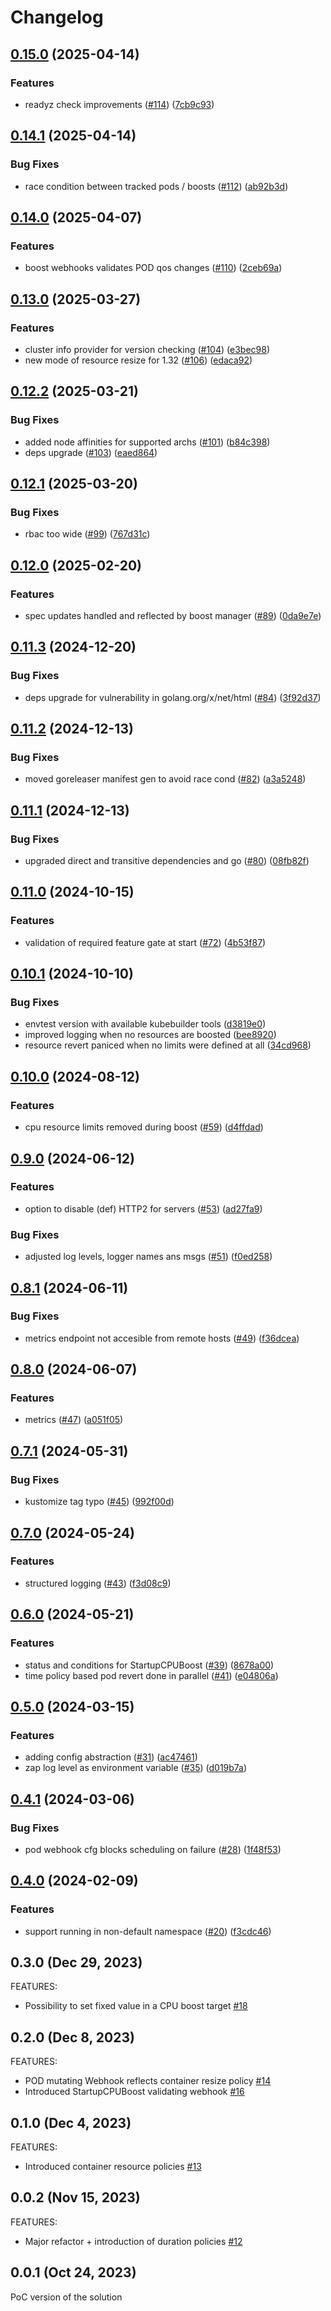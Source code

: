 <!-- markdownlint-disable -->
# Changelog

## [0.15.0](https://github.com/google/kube-startup-cpu-boost/compare/v0.14.1...v0.15.0) (2025-04-14)


### Features

* readyz check improvements ([#114](https://github.com/google/kube-startup-cpu-boost/issues/114)) ([7cb9c93](https://github.com/google/kube-startup-cpu-boost/commit/7cb9c93be32e95b9d27384ca3b89677cb696b148))

## [0.14.1](https://github.com/google/kube-startup-cpu-boost/compare/v0.14.0...v0.14.1) (2025-04-14)


### Bug Fixes

* race condition between tracked pods / boosts ([#112](https://github.com/google/kube-startup-cpu-boost/issues/112)) ([ab92b3d](https://github.com/google/kube-startup-cpu-boost/commit/ab92b3d33ae14e5ff7b62d54ff733ed64b453ac5))

## [0.14.0](https://github.com/google/kube-startup-cpu-boost/compare/v0.13.0...v0.14.0) (2025-04-07)


### Features

* boost webhooks validates POD qos changes ([#110](https://github.com/google/kube-startup-cpu-boost/issues/110)) ([2ceb69a](https://github.com/google/kube-startup-cpu-boost/commit/2ceb69a8b38a999faced683fd7cede3ee57725c5))

## [0.13.0](https://github.com/google/kube-startup-cpu-boost/compare/v0.12.2...v0.13.0) (2025-03-27)


### Features

* cluster info provider for version checking ([#104](https://github.com/google/kube-startup-cpu-boost/issues/104)) ([e3bec98](https://github.com/google/kube-startup-cpu-boost/commit/e3bec9899d4784b5000c172f9d5bf8cc5b039283))
* new mode of resource resize for 1.32 ([#106](https://github.com/google/kube-startup-cpu-boost/issues/106)) ([edaca92](https://github.com/google/kube-startup-cpu-boost/commit/edaca92f11602052a6b65dd29d9f78358eab5236))

## [0.12.2](https://github.com/google/kube-startup-cpu-boost/compare/v0.12.1...v0.12.2) (2025-03-21)


### Bug Fixes

* added node affinities for supported archs ([#101](https://github.com/google/kube-startup-cpu-boost/issues/101)) ([b84c398](https://github.com/google/kube-startup-cpu-boost/commit/b84c3986eb05cc1388ba2d12571a462eedcba834))
* deps upgrade ([#103](https://github.com/google/kube-startup-cpu-boost/issues/103)) ([eaed864](https://github.com/google/kube-startup-cpu-boost/commit/eaed86420b3ecf6574dfb9bb79229db02bff27c4))

## [0.12.1](https://github.com/google/kube-startup-cpu-boost/compare/v0.12.0...v0.12.1) (2025-03-20)


### Bug Fixes

* rbac too wide ([#99](https://github.com/google/kube-startup-cpu-boost/issues/99)) ([767d31c](https://github.com/google/kube-startup-cpu-boost/commit/767d31c4aff6cf385ec9c931728bbc7e3d47b0fd))

## [0.12.0](https://github.com/google/kube-startup-cpu-boost/compare/v0.11.3...v0.12.0) (2025-02-20)


### Features

* spec updates handled and reflected by boost manager ([#89](https://github.com/google/kube-startup-cpu-boost/issues/89)) ([0da9e7e](https://github.com/google/kube-startup-cpu-boost/commit/0da9e7e96bf95ba42ff8ccff3d893762f23a4dbb))

## [0.11.3](https://github.com/google/kube-startup-cpu-boost/compare/v0.11.2...v0.11.3) (2024-12-20)


### Bug Fixes

* deps upgrade for vulnerability in golang.org/x/net/html ([#84](https://github.com/google/kube-startup-cpu-boost/issues/84)) ([3f92d37](https://github.com/google/kube-startup-cpu-boost/commit/3f92d371dda79459a0827e29796bfa3c72aa0c18))

## [0.11.2](https://github.com/google/kube-startup-cpu-boost/compare/v0.11.1...v0.11.2) (2024-12-13)


### Bug Fixes

* moved goreleaser manifest gen to avoid race cond ([#82](https://github.com/google/kube-startup-cpu-boost/issues/82)) ([a3a5248](https://github.com/google/kube-startup-cpu-boost/commit/a3a5248a5c6579a4166fad3014277f12ccb02c53))

## [0.11.1](https://github.com/google/kube-startup-cpu-boost/compare/v0.11.0...v0.11.1) (2024-12-13)


### Bug Fixes

* upgraded direct and transitive dependencies and go ([#80](https://github.com/google/kube-startup-cpu-boost/issues/80)) ([08fb82f](https://github.com/google/kube-startup-cpu-boost/commit/08fb82f3bb03e9db4ff65438f5610a3dc8ab5969))

## [0.11.0](https://github.com/google/kube-startup-cpu-boost/compare/v0.10.1...v0.11.0) (2024-10-15)


### Features

* validation of required feature gate at start ([#72](https://github.com/google/kube-startup-cpu-boost/issues/72)) ([4b53f87](https://github.com/google/kube-startup-cpu-boost/commit/4b53f878b73d308ef2e39dce39f76e96d67b23a3))

## [0.10.1](https://github.com/google/kube-startup-cpu-boost/compare/v0.10.0...v0.10.1) (2024-10-10)


### Bug Fixes

* envtest version with available kubebuilder tools ([d3819e0](https://github.com/google/kube-startup-cpu-boost/commit/d3819e0440f7768b720ec274ff4c654ed6fa4083))
* improved logging when no resources are boosted ([bee8920](https://github.com/google/kube-startup-cpu-boost/commit/bee89206fa95247ef937a1d56019e66d4316db21))
* resource revert paniced when no limits were defined at all ([34cd968](https://github.com/google/kube-startup-cpu-boost/commit/34cd9686658f42978d6a9a46b6720c6ef548a15c))

## [0.10.0](https://github.com/google/kube-startup-cpu-boost/compare/v0.9.0...v0.10.0) (2024-08-12)


### Features

* cpu resource limits removed during boost ([#59](https://github.com/google/kube-startup-cpu-boost/issues/59)) ([d4ffdad](https://github.com/google/kube-startup-cpu-boost/commit/d4ffdad779a83af0b7f5fac3c495fa6e6116f606))

## [0.9.0](https://github.com/google/kube-startup-cpu-boost/compare/v0.8.1...v0.9.0) (2024-06-12)


### Features

* option to disable (def) HTTP2 for servers ([#53](https://github.com/google/kube-startup-cpu-boost/issues/53)) ([ad27fa9](https://github.com/google/kube-startup-cpu-boost/commit/ad27fa9ea855c9b17657bf4ab373285337995430))


### Bug Fixes

* adjusted log levels, logger names ans msgs ([#51](https://github.com/google/kube-startup-cpu-boost/issues/51)) ([f0ed258](https://github.com/google/kube-startup-cpu-boost/commit/f0ed258c06e22a1a5ece1a123b3afb117424e936))

## [0.8.1](https://github.com/google/kube-startup-cpu-boost/compare/v0.8.0...v0.8.1) (2024-06-11)


### Bug Fixes

* metrics endpoint not accesible from remote hosts ([#49](https://github.com/google/kube-startup-cpu-boost/issues/49)) ([f36dcea](https://github.com/google/kube-startup-cpu-boost/commit/f36dcea22111ec1b0e821741d4ed087468587a8d))

## [0.8.0](https://github.com/google/kube-startup-cpu-boost/compare/v0.7.1...v0.8.0) (2024-06-07)


### Features

* metrics ([#47](https://github.com/google/kube-startup-cpu-boost/issues/47)) ([a051f05](https://github.com/google/kube-startup-cpu-boost/commit/a051f05ffb2e81d8dd57e57e73773321f101a0a5))

## [0.7.1](https://github.com/google/kube-startup-cpu-boost/compare/v0.7.0...v0.7.1) (2024-05-31)


### Bug Fixes

* kustomize tag typo ([#45](https://github.com/google/kube-startup-cpu-boost/issues/45)) ([992f00d](https://github.com/google/kube-startup-cpu-boost/commit/992f00d594305781e846e934817ba09036f6919f))

## [0.7.0](https://github.com/google/kube-startup-cpu-boost/compare/v0.6.0...v0.7.0) (2024-05-24)


### Features

* structured logging ([#43](https://github.com/google/kube-startup-cpu-boost/issues/43)) ([f3d08c9](https://github.com/google/kube-startup-cpu-boost/commit/f3d08c90c74106c0d3ac5cd6a8e7e8fcff6516d1))

## [0.6.0](https://github.com/google/kube-startup-cpu-boost/compare/v0.5.0...v0.6.0) (2024-05-21)


### Features

* status and conditions for StartupCPUBoost ([#39](https://github.com/google/kube-startup-cpu-boost/issues/39)) ([8678a00](https://github.com/google/kube-startup-cpu-boost/commit/8678a00d3e8e2fbb3362c6e35be1b419cd0e437d))
* time policy based pod revert done in parallel ([#41](https://github.com/google/kube-startup-cpu-boost/issues/41)) ([e04806a](https://github.com/google/kube-startup-cpu-boost/commit/e04806ae357001a5978c6aad695597c53d0cc0ef))

## [0.5.0](https://github.com/google/kube-startup-cpu-boost/compare/v0.4.1...v0.5.0) (2024-03-15)


### Features

* adding config abstraction ([#31](https://github.com/google/kube-startup-cpu-boost/issues/31)) ([ac47461](https://github.com/google/kube-startup-cpu-boost/commit/ac47461f23d3d59cc93bed4b0ef3a1ee59fe3af6))
* zap log level as environment variable ([#35](https://github.com/google/kube-startup-cpu-boost/issues/35)) ([d019b7a](https://github.com/google/kube-startup-cpu-boost/commit/d019b7ae5bfbee017a4a155a42fb28a4fccb33a8))

## [0.4.1](https://github.com/google/kube-startup-cpu-boost/compare/v0.4.0...v0.4.1) (2024-03-06)


### Bug Fixes

* pod webhook cfg blocks scheduling on failure ([#28](https://github.com/google/kube-startup-cpu-boost/issues/28)) ([1f48f53](https://github.com/google/kube-startup-cpu-boost/commit/1f48f5337ab23af6b7421df95f2ebc99111c1b17))

## [0.4.0](https://github.com/google/kube-startup-cpu-boost/compare/v0.3.0...v0.4.0) (2024-02-09)


### Features

* support running in non-default namespace ([#20](https://github.com/google/kube-startup-cpu-boost/issues/20)) ([f3cdc46](https://github.com/google/kube-startup-cpu-boost/commit/f3cdc46d262c18d591dd7d565655060d0d10ee89))

## 0.3.0 (Dec 29, 2023)

FEATURES:

* Possibility to set fixed value in a CPU boost target [#18](https://github.com/google/kube-startup-cpu-boost/pull/18)

## 0.2.0 (Dec 8, 2023)

FEATURES:

* POD mutating Webhook reflects container resize policy [#14](https://github.com/google/kube-startup-cpu-boost/pull/14)
* Introduced StartupCPUBoost validating webhook [#16](https://github.com/google/kube-startup-cpu-boost/pull/16)

## 0.1.0 (Dec 4, 2023)

FEATURES:

* Introduced container resource policies [#13](https://github.com/google/kube-startup-cpu-boost/pull/13)

## 0.0.2 (Nov 15, 2023)

FEATURES:

* Major refactor + introduction of duration policies [#12](https://github.com/google/kube-startup-cpu-boost/pull/12)

## 0.0.1 (Oct 24, 2023)

PoC version of the solution
